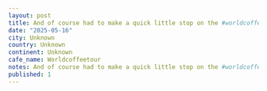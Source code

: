 ```yaml
---
layout: post
title: And of course had to make a quick little stop on the #worldcoffeetour in SLC cool little shop that roasts their own beans and makes a might fine cold brew
date: "2025-05-16"
city: Unknown
country: Unknown
continent: Unknown
cafe_name: Worldcoffeetour
notes: And of course had to make a quick little stop on the #worldcoffeetour in SLC cool little shop that roasts their own beans and makes a might fine cold brew
published: 1
---
```

